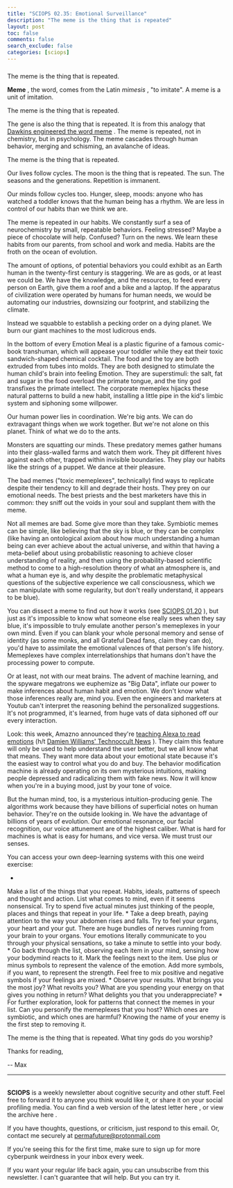 ```yaml
---
title: "SCIOPS 02.35: Emotional Surveillance"
description: "The meme is the thing that is repeated"
layout: post
toc: false
comments: false
search_exclude: false
categories: [sciops]
---
```


### 
 The meme is the thing that is repeated.



**Meme** 
 , the word, comes from the Latin
 *mimesis* 
 , "to imitate". A meme is a unit of imitation.




 The meme is the thing that is repeated.




 The gene is also the thing that is repeated. It is from this analogy that
 [Dawkins engineered the word meme](http://www.memetics.timtyler.org/glossary/#meme) 
 . The meme is repeated, not in chemistry, but in psychology. The meme cascades through human behavior, merging and schisming, an avalanche of ideas.




 The meme is the thing that is repeated.




 Our lives follow cycles. The moon is the thing that is repeated. The sun. The seasons and the generations. Repetition is immanent.




 Our minds follow cycles too. Hunger, sleep, moods: anyone who has watched a toddler knows that the human being has a rhythm. We are less in control of our habits than we think we are.




 The meme is repeated in our habits. We constantly surf a sea of neurochemistry by small, repeatable behaviors. Feeling stressed? Maybe a piece of chocolate will help. Confused? Turn on the news. We learn these habits from our parents, from school and work and media. Habits are the froth on the ocean of evolution.




 The amount of options, of potential behaviors you could exhibit as an Earth human in the twenty-first century is staggering. We are as gods, or at least we could be. We have the knowledge, and the resources, to feed every person on Earth, give them a roof and a bike and a laptop. If the apparatus of civilization were operated by humans for human needs, we would be automating our industries, downsizing our footprint, and stabilizing the climate.




 Instead we squabble to establish a pecking order on a dying planet. We burn our giant machines to the most ludicrous ends.




 In the bottom of every Emotion Meal is a plastic figurine of a famous comic-book transhuman, which will appease your toddler while they eat their toxic sandwich-shaped chemical cocktail. The food and the toy are both extruded from tubes into molds. They are both designed to stimulate the human child's brain into feeling Emotion. They are superstimuli: the salt, fat and sugar in the food overload the primate tongue, and the tiny god transfixes the primate intellect. The corporate memeplex hijacks these natural patterns to build a new habit, installing a little pipe in the kid's limbic system and siphoning some willpower.




 Our human power lies in coordination. We're big ants. We can do extravagant things when we work together. But we're not alone on this planet. Think of what we do to the ants.




 Monsters are squatting our minds. These predatory memes gather humans into their glass-walled farms and watch them work. They pit different hives against each other, trapped within invisible boundaries. They play our habits like the strings of a puppet. We dance at their pleasure.




 The bad memes ("toxic memeplexes", technically) find ways to replicate despite their tendency to kill and degrade their hosts. They prey on our emotional needs. The best priests and the best marketers have this in common: they sniff out the voids in your soul and supplant them with the meme.




 Not all memes are bad. Some give more than they take. Symbiotic memes can be simple, like believing that the sky is blue, or they can be complex (like having an ontological axiom about how much understanding a human being can ever achieve about the actual universe, and within that having a meta-belief about using probabilistic reasoning to achieve closer understanding of reality, and then using the probability-based scientific method to come to a high-resolution theory of what an atmosphere is, and what a human eye is, and why despite the problematic metaphysical questions of the subjective experience we call consciousness, which we can manipulate with some regularity, but don't really understand, it appears to be blue).




 You can dissect a meme to find out how it works (see
 [SCIOPS 01.20](https://tinyletter.com/sciops/letters/sciops-01-20-infectious-violence) 
 ), but just as it's impossible to know what someone else really sees when they say blue, it's impossible to truly emulate another person's memeplexes in your own mind. Even if you can blank your whole personal memory and sense of identity (as some monks, and all Grateful Dead fans, claim they can do), you'd have to assimilate the emotional valences of that person's life history. Memeplexes have complex interrelationships that humans don't have the processing power to compute.




 Or at least, not with our meat brains. The advent of machine learning, and the spyware megatrons we euphemize as "Big Data", inflate our power to make inferences about human habit and emotion. We don't know what those inferences really are, mind you. Even the engineers and marketers at Youtub can't interpret the reasoning behind the personalized suggestions. It's not programmed, it's learned, from huge vats of data siphoned off our every interaction.




 Look: this week, Amazno announced they're
 [teaching Alexa to read emotions](https://www.wired.com/story/amazon-alexa-upgrades-whisper-alexa-guard/) 
 (h/t
 [Damien Williams' Technoccult News](https://tinyletter.com/Technoccult/letters/technoccult-news-is-this-now) 
 ). They claim this feature will only be used to help understand the user better, but we all know what that means. They want more data about your emotional state because it's the easiest way to control what you do and buy. The behavior modification machine is already operating on its own mysterious intuitions, making people depressed and radicalizing them with fake news. Now it will know when you're in a buying mood, just by your tone of voice.




 But the human mind, too, is a mysterious intuition-producing genie. The algorithms work because they have billions of superficial notes on human behavior. They're on the outside looking in. We have the advantage of billions of years of evolution. Our emotional resonance, our facial recognition, our voice attunement are of the highest caliber. What is hard for machines is what is easy for humans, and vice versa. We must trust our senses.




 You can access your own deep-learning systems with this one weird exercise:



* 
 Make a list of the things that you repeat. Habits, ideals, patterns of speech and thought and action. List what comes to mind, even if it seems nonsensical. Try to spend five actual minutes just thinking of the people, places and things that repeat in your life.
* 
 Take a deep breath, paying attention to the way your abdomen rises and falls. Try to feel your organs, your heart and your gut. There are huge bundles of nerves running from your brain to your organs. Your emotions literally communicate to you through your physical sensations, so take a minute to settle into your body.
* 
 Go back through the list, observing each item in your mind, sensing how your bodymind reacts to it. Mark the feelings next to the item. Use plus or minus symbols to represent the valence of the emotion. Add more symbols, if you want, to represent the strength. Feel free to mix positive and negative symbols if your feelings are mixed.
* 
 Observe your results. What brings you the most joy? What revolts you? What are you spending your energy on that gives you nothing in return? What delights you that you underappreciate?
* 
 For further exploration, look for patterns that connect the memes in your list. Can you personify the memeplexes that you host? Which ones are symbiotic, and which ones are harmful? Knowing the name of your enemy is the first step to removing it.



 The meme is the thing that is repeated. What tiny gods do you worship?




 Thanks for reading,
   

 -- Max





---


###### 
**SCIOPS** 
 is a weekly newsletter about cognitive security and other stuff. Feel free to forward it to anyone you think would like it, or share it on your social profiling media. You can find a web version of the
 latest letter here
 , or view the
 archive here
 .
 

 If you have thoughts, questions, or criticism, just respond to this email. Or, contact me securely at
 permafuture@protonmail.com


 If you're seeing this for the first time, make sure to
 sign up
 for more cyberpunk weirdness in your inbox every week.
 

 If you want your regular life back again, you can unsubscribe from this newsletter. I can't guarantee that will help. But you can try it.


